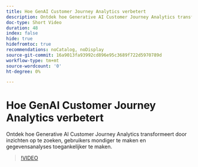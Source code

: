 ```yaml
---
title: Hoe GenAI Customer Journey Analytics verbetert
description: Ontdek hoe Generative AI Customer Journey Analytics transformeert door inzichten op te zoeken, gebruikers mondiger te maken en gegevensanalyses toegankelijker te maken.
doc-type: Short Video
duration: 48
index: false
hide: true
hidefromtoc: true
recommendations: noCatalog, noDisplay
source-git-commit: 16a9013fa93992cd896e95c3689f722d5970789d
workflow-type: tm+mt
source-wordcount: '0'
ht-degree: 0%

---
```



# Hoe GenAI Customer Journey Analytics verbetert

Ontdek hoe Generative AI Customer Journey Analytics transformeert door inzichten op te zoeken, gebruikers mondiger te maken en gegevensanalyses toegankelijker te maken.

<!-- 62_S106_3442453_47_how-genai-enhances-customer-journey-analytics -->
>[!VIDEO](https://video.tv.adobe.com/v/3458377/?learn=on&enablevpops=true)
